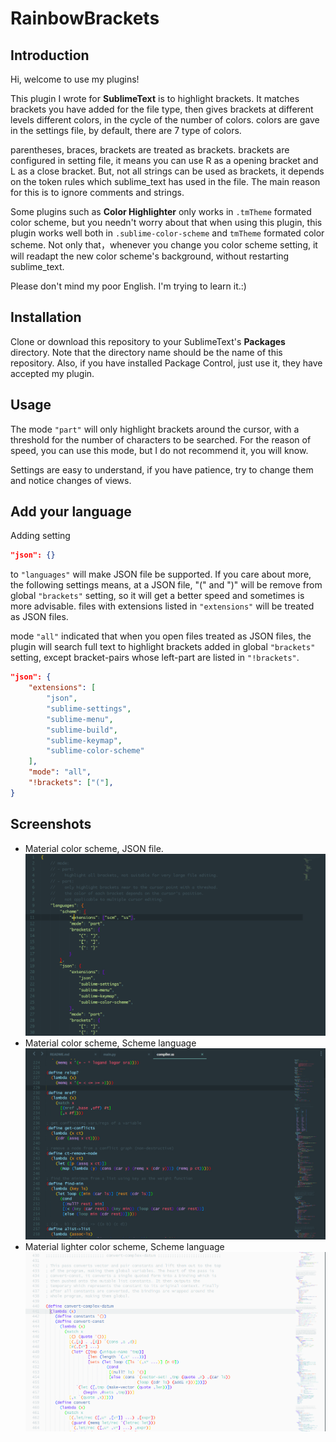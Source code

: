 # RainbowBrackets


## Introduction

Hi, welcome to use my plugins!

This plugin I wrote for **SublimeText** is to highlight brackets. It matches brackets you have added for the file type, then gives brackets at different levels different colors, in the cycle of the number of colors. colors are gave in the settings file, by default, there are 7 type of colors.

parentheses, braces, brackets are treated as brackets. brackets are configured in setting file, it means you can use R as a opening bracket and L as a close bracket. But, not all strings can be used as brackets, it depends on the token rules which sublime_text has used in the file. The main reason for this is to ignore comments and strings.

Some plugins such as **Color Highlighter** only works in `.tmTheme` formated color scheme, but you needn't worry about that when using this plugin, this plugin works well both in `.sublime-color-scheme` and `tmTheme` formated color scheme. Not only that，whenever you change you color scheme setting, it will readapt the new color scheme's background, without restarting sublime_text.

Please don't mind my poor English. I'm trying to learn it.:)


## Installation

Clone or download this repository to your SublimeText's **Packages** directory.
Note that the directory name should be the name of this repository.
Also, if you have installed Package Control, just use it, they have accepted my plugin.


## Usage

The mode `"part"` will only highlight brackets around the cursor, with a threshold for the number of characters to be searched. For the reason of speed, you can use this mode, but I do not recommend it, you will know.

Settings are easy to understand, if you have patience, try to change them and notice changes of views.

## Add your language

Adding setting
```json
"json": {}
```
to `"languages"` will make JSON file be supported. If you care about more, the following settings means, at a JSON file, "(" and ")" will be remove from global `"brackets"` setting, so it will get a better speed and sometimes is more advisable.
files with extensions listed in `"extensions"` will be treated as JSON files.

mode `"all"` indicated that when you open files treated as JSON files, the plugin will search full text to highlight brackets added in global `"brackets"` setting, except bracket-pairs whose left-part are listed in `"!brackets"`.

```json
"json": {
    "extensions": [
        "json",
        "sublime-settings",
        "sublime-menu",
        "sublime-build",
        "sublime-keymap",
        "sublime-color-scheme"
    ],
    "mode": "all",
    "!brackets": ["("],
}
```


## Screenshots

- Material color scheme, JSON file.
  ![](images/material-json.png)
- Material color scheme, Scheme language
  ![](images/material.png)
- Material lighter color scheme, Scheme language
  ![](images/material-lighter.png)
